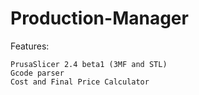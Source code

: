 # Production-Manager
 
 Features:

	PrusaSlicer 2.4 beta1 (3MF and STL)
	Gcode parser
	Cost and Final Price Calculator
